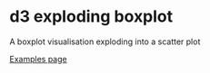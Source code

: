 # d3 exploding boxplot

A boxplot visualisation exploding into a scatter plot

[Examples page](http://mcaule.github.io/d3_exploding_boxplot/)
